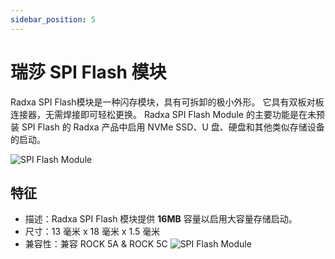 ```yaml
---
sidebar_position: 5
---
```


# 瑞莎 SPI Flash 模块

Radxa SPI Flash模块是一种闪存模块，具有可拆卸的极小外形。 它具有双板对板连接器，无需焊接即可轻松更换。 Radxa SPI Flash Module 的主要功能是在未预装 SPI Flash 的 Radxa 产品中启用 NVMe SSD、U 盘、硬盘和其他类似存储设备的启动。

![SPI Flash Module](/img/accessories/spi-flash.webp)

## 特征

- 描述：Radxa SPI Flash 模块提供 **16MB** 容量以启用大容量存储启动。
- 尺寸：13 毫米 x 18 毫米 x 1.5 毫米
- 兼容性：兼容 ROCK 5A & ROCK 5C
  ![SPI Flash Module](/img/accessories/spi-with-rock5a.webp)
